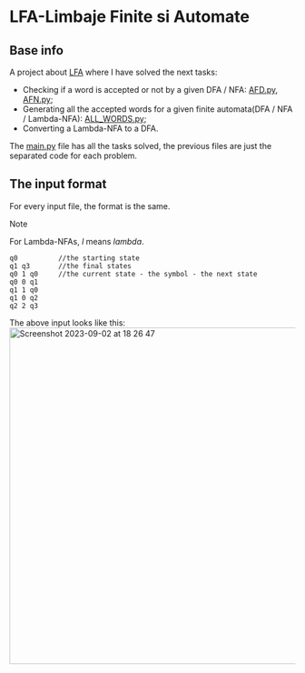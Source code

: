 # LFA-Limbaje Finite si Automate

## Base info
A project about [LFA](https://www.geeksforgeeks.org/introduction-of-finite-automata/) where I have solved the next tasks:
- Checking if a word is accepted or not by a given DFA / NFA: [AFD.py](AFD.py), [AFN.py](AFN.py);
- Generating all the accepted words for a given finite automata(DFA / NFA / Lambda-NFA): [ALL_WORDS.py](ALL_WORDS.py);
- Converting a Lambda-NFA to a DFA.

The [main.py](main.py) file has all the tasks solved, the previous files are just the separated code for each problem.

## The input format

For every input file, the format is the same.

>[!NOTE]
>For Lambda-NFAs, *l* means *lambda*.

```
q0          //the starting state
q1 q3       //the final states
q0 1 q0     //the current state - the symbol - the next state  
q0 0 q1
q1 1 q0
q1 0 q2
q2 2 q3     
```
The above input looks like this:
<img width="592" alt="Screenshot 2023-09-02 at 18 26 47" src="https://github.com/TaviF24/LFA-project/assets/118764142/d92b0eb5-b15f-43bf-b054-ba99efb9c1b3">

